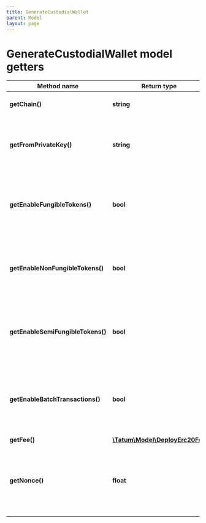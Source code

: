 ```yaml
---
title: GenerateCustodialWallet
parent: Model
layout: page
---
```


# GenerateCustodialWallet model getters

Method name | Return type | Description | Notes
------------ | ------------- | ------------- | -------------
**getChain()** | **string** | Blockchain to work with. |
**getFromPrivateKey()** | **string** | Private key of account, from which the transaction will be initiated. |
**getEnableFungibleTokens()** | **bool** | If address should support ERC20 tokens, it should be marked as true. |
**getEnableNonFungibleTokens()** | **bool** | If address should support ERC721 tokens, it should be marked as true. |
**getEnableSemiFungibleTokens()** | **bool** | If address should support ERC1155 tokens, it should be marked as true. |
**getEnableBatchTransactions()** | **bool** | If address should support batch transfers of the assets, it should be marked as true. |
**getFee()** | [**\Tatum\Model\DeployErc20Fee**](../DeployErc20Fee) |  | [optional]
**getNonce()** | **float** | The nonce to be set to the transaction; if not present, the last known nonce will be used | [optional]

